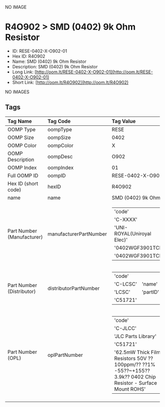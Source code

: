 


  
NO IMAGE  
# R4O902 > SMD (0402) 9k Ohm Resistor

- ID: RESE-0402-X-O902-01
- Hex ID: R4O902
- Name: SMD (0402) 9k Ohm Resistor
- Description: SMD (0402) 9k Ohm Resistor
- Long Link: [http://oom.lt/RESE-0402-X-O902-01](http://oom.lt/RESE-0402-X-O902-01)
- Short Link: [http://oom.lt/R4O902](http://oom.lt/R4O902)
  
NO IMAGES  
## Tags
  

|Tag Name|Tag Code|Tag Value|
| :--- | :--- | :--- |
|OOMP Type|oompType|RESE|
|OOMP Size|oompSize|0402|
|OOMP Color|oompColor|X|
|OOMP Description|oompDesc|O902|
|OOMP Index|oompIndex|01|
|Full OOMP ID|oompID|RESE-0402-X-O902-01|
|Hex ID (short code)|hexID|R4O902|
|name|name|SMD (0402) 9k Ohm Resistor|
|Part Number (Manufacturer)|manufacturerPartNumber|<table><tr><td>'code'</td></tr><tr><td> 'C-XXXX'</td><td> 'name'</td></tr><tr><td> 'UNI-ROYAL(Uniroyal Elec)'</td><td> 'partID'</td></tr><tr><td> '0402WGF3901TCE'</td><td> 'partName'</td></tr><tr><td> '0402WGF3901TCE'</td></tr></table>|
|Part Number (Distributor)|distributorPartNumber|<table><tr><td>'code'</td></tr><tr><td> 'C-LCSC'</td><td> 'name'</td></tr><tr><td> 'LCSC'</td><td> 'partID'</td></tr><tr><td> 'C51721'</td></tr></table>|
|Part Number (OPL)|oplPartNumber|<table><tr><td>'code'</td></tr><tr><td> 'C-JLCC'</td><td> 'name'</td></tr><tr><td> 'JLC Parts Library'</td><td> 'partID'</td></tr><tr><td> 'C51721'</td><td> 'partName'</td></tr><tr><td> '62.5mW Thick Film Resistors 50V ??100ppm/?? ??1% -55??~+155?? 3.9k?? 0402  Chip Resistor - Surface Mount ROHS'</td></tr></table>|
||||
